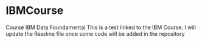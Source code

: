 # IBMCourse
Course IBM Data Foundamental
This is a test linked to the IBM Course. I will update the Readme file once some code will be added in the repository
